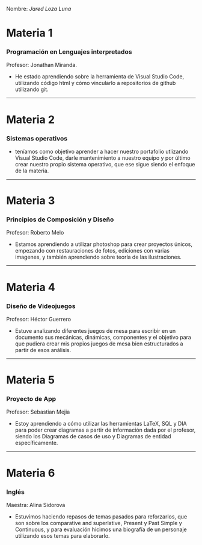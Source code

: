 Nombre: _Jared Loza Luna_

# Materia 1
### Programación en Lenguajes interpretados
Profesor: Jonathan Miranda.
- He estado aprendiendo sobre la herramienta de Visual Studio Code, utilizando código html y cómo vincularlo a repositorios de github utilizando git.
---
# Materia 2
### Sistemas operativos
- teníamos como objetivo aprender a hacer nuestro portafolio utlizando Visual Studio Code, darle mantenimiento a nuestro equipo y por último crear nuestro propio sistema operativo, que ese sigue siendo el enfoque de la materia.
---
# Materia 3
### Principios de Composición y Diseño
Profesor: Roberto Melo
- Estamos aprendiendo a utilizar photoshop para crear proyectos únicos, empezando con restauraciones de fotos, ediciones con varias imagenes, y también aprendiendo sobre teoría de las ilustraciones.
---
# Materia 4
### Diseño de Videojuegos
Profesor: Héctor Guerrero
- Estuve analizando diferentes juegos de mesa para escribir en un documento sus mecánicas, dinámicas, componentes y el objetivo para que pudiera crear mis propios juegos de mesa bien estructurados a partir de esos análisis.
---
# Materia 5
### Proyecto de App
Profesor: Sebastian Mejia
- Estoy aprendiendo a cómo utilizar las herramientas LaTeX, SQL y DIA para poder crear diagramas a partir de información dada por el profesor, siendo los Diagramas de casos de uso y Diagramas de entidad específicamente.
---
# Materia 6
### Inglés
Maestra: Alina Sidorova
- Estuvimos haciendo repasos de temas pasados para reforzarlos, que son sobre los comparative and superlative, Present y Past Simple y Continuous, y para evaluación hicimos una biografía de un personaje utilizando esos temas para elaborarlo.
